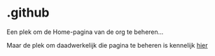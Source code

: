 # .github

Een plek om de Home-pagina van de org te beheren...

Maar de plek om daadwerkelijk die pagina te beheren is kennelijk [hier](./profile/README.md)
